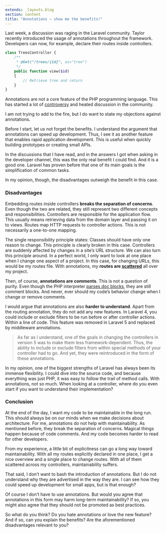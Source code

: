```yaml
---
extends: _layouts.blog
section: content
title: "Annotations – show me the benefits!"
---
```


Last week, a discussion was raging in the Laravel community.
Taylor recently introduced the usage of annotations throughout the framework.
Developers can now, for example, declare their routes inside controllers.

~~~php
class TreesController {
    /**
     * @Get("/trees/{id}", as="tree")
     */
    public function view($id)
    {
        // Retrieve tree and return
    }
}
~~~

Annotations are not a core feature of the PHP programming language.
This has started a lot of [controversy][1] and heated discussion in the community.

I am not trying to add to the fire, but I do want to state my objections against annotations.

Before I start, let us not forget the benefits.
I understand the argument that annotations can speed up development.
Thus, I see it as another feature that enables rapid application development.
This is useful when quickly building prototypes or creating small APIs.

In the discussions that I have read, and in the answers I got when asking in the developer channel, this was the only real benefit I could find.
And it is a good one.
Laravel has proven before that one of its main goals is the simplification of common tasks.

In my opinion, though, the disadvantages outweigh the benefit in this case.

### Disadvantages
Embedding routes inside controllers **breaks the separation of concerns**.
Even though the two are related, they still represent two different concepts and responsibilities.
Controllers are responsible for the application flow.
This usually means retrieving data from the domain layer and passing it on to views.
Routes map HTTP requests to controller actions.
This is not necessarily a one-to-one mapping.

The single responsibility principle states: Classes should have only one reason to change.
This principle is clearly broken in this case.
Controllers are suddenly affected by changes in a site’s URL structure.
We can also turn this principle around.
In a perfect world, I only want to look at one place when I change one aspect of a project.
In this case, for changing URLs, this would be my routes file.
With annotations, my **routes are [scattered][3]** all over my project.

Then, of course, **annotations are comments**.
This is not a question of purity.
Even though the PHP interpreter [parses doc blocks][4], they are still comment blocks.
And never, ever should my code’s behavior change when I change or remove comments.

I would argue that annotations are also **harder to understand**.
Apart from the routing annotation, they do not add any new features.
In Laravel 4, you could include or exclude filters to be run before or after controller actions.
Within a line of code.
This feature was removed in Laravel 5 and replaced by middleware annotations.

> As far as I understand, one of the goals in changing the controllers in version 5 was to make them less framework-dependent.
> Thus, the ability to include or exclude filters from within special methods of your controller had to go.
> And yet, they were reintroduced in the form of these annotations.

In my opinion, one of the biggest strengths of Laravel has always been its immense flexibility.
I could dive into the source code, and because everything was just PHP, it was easy to follow the trail of method calls.
With annotations, not so much.
When looking at a controller, where do you even start if you want to understand their implementation?

### Conclusion
At the end of the day, I want my code to be maintainable in the long run.
This should always be on our minds when we make decisions about architecture.
For me, annotations do not help with maintainability.
As mentioned before, they break the separation of concerns.
Magical things happen because of code comments.
And my code becomes harder to read for other developers.

From my experience, a little bit of explicitness can go a long way toward maintainability.
With all my routes explicitly declared in one place, I get a nice overview and a single place to change routes.
With all of them scattered across my controllers, maintainability suffers.

That said, I don’t want to bash the introduction of annotations.
But I do not understand why they are advertised in the way they are.
I can see how they could speed up development for small apps, but is that enough?

Of course I don’t have to use annotations.
But would you agree that annotations in this form may harm long-term maintainability?
If so, you might also agree that they should not be promoted as best practices.

So what do you think?
Do you hate annotations or love the new feature?
And if so, can you explain the benefits?
Are the aforementioned disadvantages relevant to you?

[1]: https://laracasts.com/discuss/channels/general-discussion/route-annotation-in-laravel-5 "Laracasts discussion on route annotations"
[2]: http://www.reddit.com/r/laravel/comments/2jex9b/introducing_route_annotations_in_laravel_50/ "Discussion about route annotations on Reddit"
[3]: http://en.wikipedia.org/wiki/Aspect-oriented_programming#Motivation_and_basic_concepts "Scattering in the context of Aspect-oriented programming"
[4]: http://php.net/manual/en/reflectionfunctionabstract.getdoccomment.php "PHP documentation on function doc blocks"
